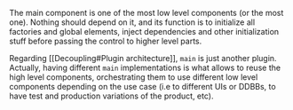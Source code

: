 The main component is one of the most low level components (or the most one). Nothing should depend on it, and its function is to initialize all factories and global elements, inject dependencies and other initialization stuff before passing the control to higher level parts.

Regarding [[Decoupling#Plugin architecture]], `main` is just another plugin. Actually, having different `main` implementations is what allows to reuse the high level components, orchestrating them to use different low level components depending on the use case (i.e to different UIs or DDBBs, to have test and production variations of the product, etc).
